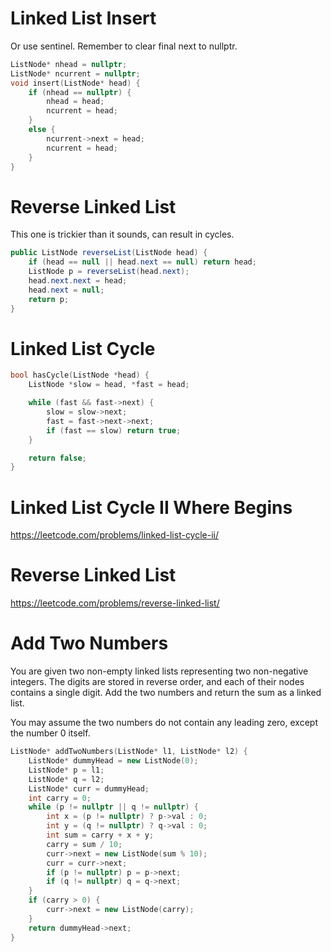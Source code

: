 # Linked List Insert

Or use sentinel.
Remember to clear final next to nullptr.

```cpp
ListNode* nhead = nullptr;
ListNode* ncurrent = nullptr;
void insert(ListNode* head) {
    if (nhead == nullptr) {
        nhead = head;
        ncurrent = head;
    }
    else {
        ncurrent->next = head;
        ncurrent = head;
    }
}

```

# Reverse Linked List

This one is trickier than it sounds, can result in cycles.

```java
public ListNode reverseList(ListNode head) {
    if (head == null || head.next == null) return head;
    ListNode p = reverseList(head.next);
    head.next.next = head;
    head.next = null;
    return p;
}

```

# Linked List Cycle

```cpp
bool hasCycle(ListNode *head) {
    ListNode *slow = head, *fast = head;

    while (fast && fast->next) {
        slow = slow->next;
        fast = fast->next->next;
        if (fast == slow) return true;
    }

    return false;
}
```

# Linked List Cycle II Where Begins

https://leetcode.com/problems/linked-list-cycle-ii/

# Reverse Linked List

https://leetcode.com/problems/reverse-linked-list/

# Add Two Numbers

You are given two non-empty linked lists representing two non-negative integers. The digits are stored in reverse order, and each of their nodes contains a single digit. Add the two numbers and return the sum as a linked list.

You may assume the two numbers do not contain any leading zero, except the number 0 itself.

```cpp
ListNode* addTwoNumbers(ListNode* l1, ListNode* l2) {
    ListNode* dummyHead = new ListNode(0);
    ListNode* p = l1;
    ListNode* q = l2;
    ListNode* curr = dummyHead;
    int carry = 0;
    while (p != nullptr || q != nullptr) {
        int x = (p != nullptr) ? p->val : 0;
        int y = (q != nullptr) ? q->val : 0;
        int sum = carry + x + y;
        carry = sum / 10;
        curr->next = new ListNode(sum % 10);
        curr = curr->next;
        if (p != nullptr) p = p->next;
        if (q != nullptr) q = q->next;
    }
    if (carry > 0) {
        curr->next = new ListNode(carry);
    }
    return dummyHead->next;
}

```
